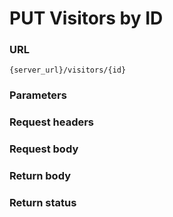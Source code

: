 # PUT Visitors by ID

### URL

```
{server_url}/visitors/{id}
```

### Parameters

### Request headers

### Request body

### Return body

### Return status
